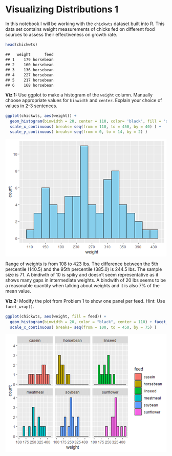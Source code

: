 Visualizing Distributions 1
================

In this notebook I will be working with the `chickwts` dataset built
into R. This data set contains weight measurements of chicks fed on
different food sources to assess their effectiveness on growth rate.

``` r
head(chickwts)
```

    ##   weight      feed
    ## 1    179 horsebean
    ## 2    160 horsebean
    ## 3    136 horsebean
    ## 4    227 horsebean
    ## 5    217 horsebean
    ## 6    168 horsebean

**Viz 1:** Use ggplot to make a histogram of the `weight` column.
Manually choose appropriate values for `binwidth` and `center`. Explain
your choice of values in 2-3 sentences.

``` r
ggplot(chickwts, aes(weight)) +
  geom_histogram(binwidth = 20, center = 110, color= 'black', fill = 'skyblue') +
  scale_x_continuous( breaks= seq(from = 110, to = 450, by = 40) ) + 
  scale_y_continuous( breaks= seq(from = 0, to = 14, by = 2) )
```

<img src="01_Visualizing_Distributions_files/figure-gfm/unnamed-chunk-2-1.png" style="display: block; margin: auto;" />

Range of weights is from 108 to 423 lbs. The difference between the 5th
percentile (140.5) and the 95th percentile (385.0) is 244.5 lbs. The
sample size is 71. A bindiwth of 10 is spiky and doesn’t seem
representative as it shows many gaps in intermediate weights. A bindwith
of 20 lbs seems to be a reasonable quantity when talking about weights
and it is also 7% of the mean value.

**Viz 2:** Modify the plot from Problem 1 to show one panel per feed.
Hint: Use `facet_wrap()`.

``` r
ggplot(chickwts, aes(weight, fill = feed)) +
  geom_histogram(binwidth = 20, color = "black", center = 110) + facet_wrap(vars(feed)) + 
  scale_x_continuous( breaks= seq(from = 100, to = 450, by = 75) )
```

<img src="01_Visualizing_Distributions_files/figure-gfm/unnamed-chunk-3-1.png" style="display: block; margin: auto;" />
